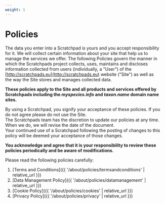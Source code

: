 ```yaml
---
weight: 1
---
```


# Policies

The data you enter into a Scratchpad is yours and you accept responsibility for
it. We will collect certain information about your site that help us to manage
the services we offer. The following Policies govern the manner in which the
Scratchpads project collects, uses, maintains and discloses information
collected from users (individually, a "User") of the
[http://scratchpads.eu](http://scratchpads.eu) website ("Site") as well as the
way the Site stores and manages collected data.

**These policies apply to the Site and all products and services offered by
Scratchpads including the _myspecies.info_ and _taxon.name_ domain name sites.**

By using a Scratchpad, you signify your acceptance of these policies. If you do
not agree please do not use the Site.<br> The Scratchpads team has the
discretion to update our policies at any time. When we do, we will revise the
date of the document.<br> Your continued use of a Scratchpad following the
posting of changes to this policy will be deemed your acceptance of those
changes.

**You acknowledge and agree that it is your responsibility to review these
policies periodically and be aware of modifications.**

Please read the following policies carefully:

1. [Terms and Conditions]({{ '/about/policies/termsandconditions' | relative_url }})
2. [Data Management Policy]({{ '/about/policies/datamanagement' | relative_url }})
3. [Cookie Policy]({{ '/about/policies/cookies' | relative_url }})
4. [Privacy Policy]({{ '/about/policies/privacy' | relative_url }})
